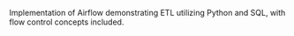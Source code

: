 Implementation of Airflow demonstrating ETL utilizing Python and SQL, with flow control concepts included.